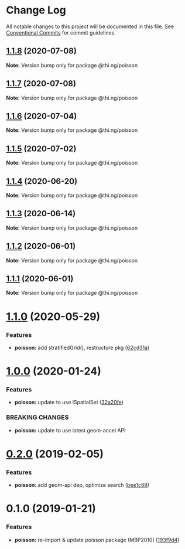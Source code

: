 # Change Log

All notable changes to this project will be documented in this file.
See [Conventional Commits](https://conventionalcommits.org) for commit guidelines.

## [1.1.8](https://github.com/thi-ng/umbrella/compare/@thi.ng/poisson@1.1.7...@thi.ng/poisson@1.1.8) (2020-07-08)

**Note:** Version bump only for package @thi.ng/poisson





## [1.1.7](https://github.com/thi-ng/umbrella/compare/@thi.ng/poisson@1.1.6...@thi.ng/poisson@1.1.7) (2020-07-08)

**Note:** Version bump only for package @thi.ng/poisson





## [1.1.6](https://github.com/thi-ng/umbrella/compare/@thi.ng/poisson@1.1.5...@thi.ng/poisson@1.1.6) (2020-07-04)

**Note:** Version bump only for package @thi.ng/poisson





## [1.1.5](https://github.com/thi-ng/umbrella/compare/@thi.ng/poisson@1.1.4...@thi.ng/poisson@1.1.5) (2020-07-02)

**Note:** Version bump only for package @thi.ng/poisson





## [1.1.4](https://github.com/thi-ng/umbrella/compare/@thi.ng/poisson@1.1.3...@thi.ng/poisson@1.1.4) (2020-06-20)

**Note:** Version bump only for package @thi.ng/poisson





## [1.1.3](https://github.com/thi-ng/umbrella/compare/@thi.ng/poisson@1.1.2...@thi.ng/poisson@1.1.3) (2020-06-14)

**Note:** Version bump only for package @thi.ng/poisson





## [1.1.2](https://github.com/thi-ng/umbrella/compare/@thi.ng/poisson@1.1.1...@thi.ng/poisson@1.1.2) (2020-06-01)

**Note:** Version bump only for package @thi.ng/poisson





## [1.1.1](https://github.com/thi-ng/umbrella/compare/@thi.ng/poisson@1.1.0...@thi.ng/poisson@1.1.1) (2020-06-01)

**Note:** Version bump only for package @thi.ng/poisson





# [1.1.0](https://github.com/thi-ng/umbrella/compare/@thi.ng/poisson@1.0.17...@thi.ng/poisson@1.1.0) (2020-05-29)


### Features

* **poisson:** add stratifiedGrid(), restructure pkg ([62cd31a](https://github.com/thi-ng/umbrella/commit/62cd31a87236daaf4089543aa49e847827bb8b55))





# [1.0.0](https://github.com/thi-ng/umbrella/compare/@thi.ng/poisson@0.2.27...@thi.ng/poisson@1.0.0) (2020-01-24)

### Features

* **poisson:** update to use ISpatialSet ([32a20fe](https://github.com/thi-ng/umbrella/commit/32a20fee6dadeed62610ef7d83c1824775cb28af))

### BREAKING CHANGES

* **poisson:** update to use latest geom-accel API

# [0.2.0](https://github.com/thi-ng/umbrella/compare/@thi.ng/poisson@0.1.2...@thi.ng/poisson@0.2.0) (2019-02-05)

### Features

* **poisson:** add geom-api dep, optimize search ([bee1c89](https://github.com/thi-ng/umbrella/commit/bee1c89))

# 0.1.0 (2019-01-21)

### Features

* **poisson:** re-import & update poisson package (MBP2010) ([193f9d4](https://github.com/thi-ng/umbrella/commit/193f9d4))
